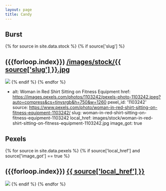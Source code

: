 ```yaml
---
layout: page
title: Candy
---
```


## Burst
{% for source in site.data.stock %}
  {% if source['slug'] %}
  <h2> ({{forloop.index}}) <a href="/candy/{{ source['slug'] }}">/images/stock/{{ source['slug'] }}.jpg</a></h2>
  <img src="/images/stock/{{ source['slug'] }}.jpg" />
  {% endif %}
{% endfor %}

- alt: Woman in Red Shirt Sitting on Fitness Equipment
  href: https://images.pexels.com/photos/1103242/pexels-photo-1103242.jpeg?auto=compress&cs=tinysrgb&h=750&w=1260
  pexel_id: '1103242'
  source: https://www.pexels.com/photo/woman-in-red-shirt-sitting-on-fitness-equipment-1103242/
  slug: woman-in-red-shirt-sitting-on-fitness-equipment-1103242
  local_href: images/stock/woman-in-red-shirt-sitting-on-fitness-equipment-1103242.jpg
  image_got: true

## Pexels
{% for source in site.data.pexels %}
  {% if source['local_href'] and source['image_got'] == true %}
  <h2> ({{forloop.index}}) <a href="/candy/{{ source['slug'] }}">{{ source['local_href'] }}</a></h2>
  <img src="/{{source['local_href']}}" />
  {% endif %}
{% endfor %}